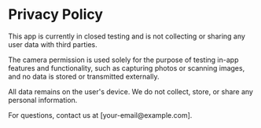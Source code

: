 <!DOCTYPE html>
<html lang="en">
<head>
  <meta charset="UTF-8">
  <title>Privacy Policy</title>
</head>
<body>
  <h1>Privacy Policy</h1>
  <p>This app is currently in closed testing and is not collecting or sharing any user data with third parties.</p>
  <p>The camera permission is used solely for the purpose of testing in-app features and functionality, such as capturing photos or scanning images, and no data is stored or transmitted externally.</p>
  <p>All data remains on the user's device. We do not collect, store, or share any personal information.</p>
  <p>For questions, contact us at [your-email@example.com].</p>
</body>
</html>
